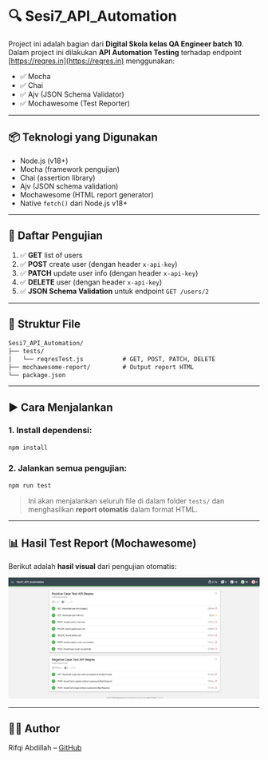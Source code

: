 # 🔍 Sesi7_API_Automation

Project ini adalah bagian dari **Digital Skola kelas QA Engineer batch 10**.  
Dalam project ini dilakukan **API Automation Testing** terhadap endpoint [https://reqres.in](https://reqres.in) menggunakan:

- ✅ Mocha
- ✅ Chai
- ✅ Ajv (JSON Schema Validator)
- ✅ Mochawesome (Test Reporter)

---

## 📦 Teknologi yang Digunakan

- Node.js (v18+)
- Mocha (framework pengujian)
- Chai (assertion library)
- Ajv (JSON schema validation)
- Mochawesome (HTML report generator)
- Native `fetch()` dari Node.js v18+

---

## 🧪 Daftar Pengujian

1. ✅ **GET** list of users  
2. ✅ **POST** create user (dengan header `x-api-key`)  
3. ✅ **PATCH** update user info (dengan header `x-api-key`)  
4. ✅ **DELETE** user (dengan header `x-api-key`)  
5. ✅ **JSON Schema Validation** untuk endpoint `GET /users/2`

---

## 📁 Struktur File

```
Sesi7_API_Automation/
├── tests/
│   └── reqresTest.js           # GET, POST, PATCH, DELETE
├── mochawesome-report/         # Output report HTML
└── package.json
```

---

## ▶️ Cara Menjalankan

### 1. Install dependensi:
```bash
npm install
```

### 2. Jalankan semua pengujian:
```bash
npm run test
```

> Ini akan menjalankan seluruh file di dalam folder `tests/` dan menghasilkan **report otomatis** dalam format HTML.

---

## 📊 Hasil Test Report (Mochawesome)

Berikut adalah **hasil visual** dari pengujian otomatis:

![Test Report Screenshot](./test-report.png)


---

## 👨‍💻 Author

Rifqi Abdillah – [GitHub](https://github.com/rfqabdillah)
